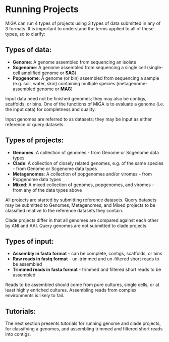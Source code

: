 # Running Projects

MiGA can run 4 types of projects using 3 types of data submitted in any of 3 formats. It is important to understand the terms applied to all of these types, so to clarify:

## Types of data:

* **Genome**: A genome assembled from sequencing an isolate
* **Scgenome**: A genome assembled from sequencing a single cell \(single-cell amplified genome or **SAG**\)
* **Popgenome**: A genome \(or bin\) assembled from sequencing a sample \(e.g. soil, water, skin\) containing multiple species \(metagenome-assembled genome or **MAG**\)

Input data need not be finished genomes; they may also be contigs, scaffolds, or bins. One of the functions of MiGA is to evaluate a genome \(i.e. the input data\) for completness and quality.

Input genomes are referred to as datasets; they may be input as either reference or query datasets.

## Types of projects:

* **Genomes**: A collection of genomes - from Genome or Scgenome data types
* **Clade**: A collection of closely related genomes, e.g. of the same species - from Genome or Scgenome data types
* **Metagenomes**: A collection of popgenomes and/or viromes - from Popgenome data types
* **Mixed**: A mixed collection of genomes, popgenomes, and viromes - from any of the data types above

All projects are started by submitting reference datasets. Query datasets may be submitted to Genomes, Metagenomes, and Mixed projects to be classified relative to the reference datasets they contain.

Clade projects differ in that all genomes are compared against each other by ANI and AAI. Query genomes are not submitted to clade projects.

## Types of input:

* **Assembly in fasta format** - can be complete, contigs, scaffolds, or bins
* **Raw reads in fastq format** - un-trimmed and un-filtered short reads to be assembled
* **Trimmed reads in fasta format** - trimmed and filtered short reads to be assembled

Reads to be assembled should come from pure cultures, single cells, or at least highly enriched cultures. Assembling reads from complex environments is likely to fail.

## Tutorials:

The next section presents tutorials for running genome and clade projects, for classifying a genomes, and assembling trimmed and filtered short reads into contigs.

